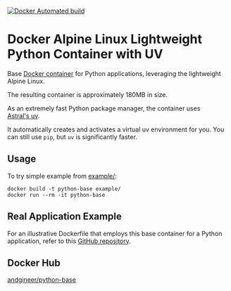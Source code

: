 [![Docker Automated build](https://img.shields.io/docker/image-size/andgineer/python-base)](https://hub.docker.com/r/andgineer/python-base)

# Docker Alpine Linux Lightweight Python Container with UV

Base [Docker container](https://hub.docker.com/r/andgineer/python-base) 
for Python applications, leveraging the lightweight Alpine Linux. 

The resulting container is approximately 180MB in size.

As an extremely fast Python package manager, the container uses  
[Astral's uv](https://github.com/astral-sh/uv).

It automatically creates and activates a virtual uv environment for you.
You can still use `pip`, but `uv` is significantly faster.

## Usage

To try simple example from [example/](example/):

    docker build -t python-base example/
    docker run --rm -it python-base

## Real Application Example

For an illustrative Dockerfile that employs this base container for a Python application, 
refer to this [GitHub repository](https://github.com/andgineer/docker-amazon-dash-button-hack/blob/master/Dockerfile).

## Docker Hub

[andgineer/python-base](https://hub.docker.com/r/andgineer/python-base)
